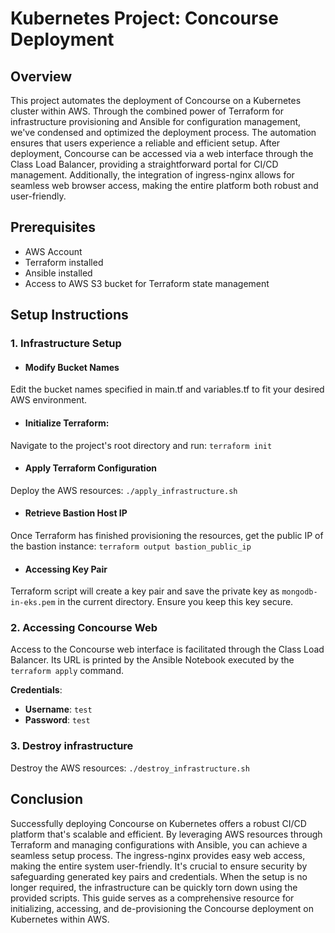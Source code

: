 # Kubernetes Project: Concourse Deployment

## Overview
This project automates the deployment of Concourse on a Kubernetes cluster within AWS. Through the combined power of Terraform for infrastructure provisioning and Ansible for configuration management, we've condensed and optimized the deployment process. The automation ensures that users experience a reliable and efficient setup. After deployment, Concourse can be accessed via a web interface through the Class Load Balancer, providing a straightforward portal for CI/CD management. Additionally, the integration of ingress-nginx allows for seamless web browser access, making the entire platform both robust and user-friendly.

## Prerequisites
- AWS Account
- Terraform installed
- Ansible installed
- Access to AWS S3 bucket for Terraform state management

## Setup Instructions
### 1. Infrastructure Setup
- #### Modify Bucket Names
Edit the bucket names specified in main.tf and variables.tf to fit your desired AWS environment.

- #### Initialize Terraform:
Navigate to the project's root directory and run:
`terraform init`

- #### Apply Terraform Configuration
Deploy the AWS resources:
`./apply_infrastructure.sh`

- #### Retrieve Bastion Host IP
Once Terraform has finished provisioning the resources, get the public IP of the bastion instance:
`terraform output bastion_public_ip`

- #### Accessing Key Pair
Terraform script will create a key pair and save the private key as `mongodb-in-eks.pem` in the current directory. Ensure you keep this key secure.

### 2. Accessing Concourse Web
Access to the Concourse web interface is facilitated through the Class Load Balancer. Its URL is printed by the Ansible Notebook executed by the `terraform apply` command.

**Credentials**:

-   **Username**: `test`
-   **Password**: `test`

### 3. Destroy infrastructure
Destroy the AWS resources:
`./destroy_infrastructure.sh`

  ## Conclusion
Successfully deploying Concourse on Kubernetes offers a robust CI/CD platform that's scalable and efficient. By leveraging AWS resources through Terraform and managing configurations with Ansible, you can achieve a seamless setup process. The ingress-nginx provides easy web access, making the entire system user-friendly. It's crucial to ensure security by safeguarding generated key pairs and credentials. When the setup is no longer required, the infrastructure can be quickly torn down using the provided scripts. This guide serves as a comprehensive resource for initializing, accessing, and de-provisioning the Concourse deployment on Kubernetes within AWS.
